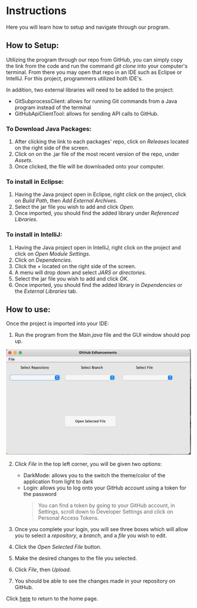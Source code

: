 # **Instructions**

Here you will learn how to setup and navigate through our program.

## **How to Setup:**

Utilizing the program through our repo from GitHub, you can simply copy the link from the code and run
the command *git clone* into your computer's terminal. From there you may open that repo in an IDE such
as Eclipse or IntelliJ. For this project, programmers utilized both IDE's.

In addition, two external libraries will need to be added to the project:
- GitSubprocessClient: allows for running Git commands from a Java program instead of the terminal
- GitHubApiClientTool: allows for sending API calls to GitHub.

### **To Download Java Packages:**

1. After clicking the link to each packages' repo, click on *Releases* located on the right side of the screen.
2. Click on on the .jar file of the most recent version of the repo, under *Assets*.
3. Once clicked, the file will be downloaded onto your computer.

### **To install in Eclipse:**

1. Having the Java project open in Eclipse, right click on the project, click on *Build Path*,
then *Add External Archives*.
2. Select the jar file you wish to add and click *Open*.
3. Once imported, you should find the added library under *Referenced Libraries*.

### **To install in IntelliJ:**

1. Having the Java project open in IntelliJ, right click on the project and click on *Open Module Settings*.
2. Click on *Dependencies*.
3. Click the *+* located on the right side of the screen.
4. A menu will drop down and select *JARS or directories*.
5. Select the jar file you wish to add and click *OK*.
6. Once imported, you should find the added library in *Dependencies* or the *External Libraries* tab.

## **How to use:**

Once the project is imported into your IDE:

1. Run the program from the *Main.java* file and the GUI window should pop up.

![Gui](./assets/images/gui.jpeg)

2. Click *File* in the top left corner, you will be given two options:
    - DarkMode: allows you to the switch the theme/color of the application from light to dark
    - Login: allows you to log onto your GitHub account using a token for the password
      > You can find a token by going to your GitHub account, in Settings, scroll down to Developer Settings and click on Personal Access Tokens.

3. Once you complete your login, you will see three boxes which will allow you to select a *repository*,
a *branch*, and a *file* you wish to edit.
4. Click the *Open Selected File* button.
5. Make the desired changes to the file you selected.
6. Click *File*, then *Upload*.
7. You should be able to see the changes made in your repository on GitHub.

Click [here](./index) to return to the home page.
